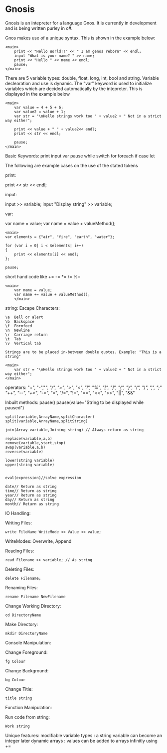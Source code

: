 # Gnosis

Gnosis is an intepreter for a language Gnos. It is currently in development and is being written purley in c#.

Gnos makes use of a unique syntax. This is shown in the example below:

    <main>
        print << "Hello World!!" << " I am genos reborn" << endl;
        input "What is your name? " >> name;
        print << "Hello " << name << endl;
        pause;
    </main>


There are 5 variable types: double, float, long, int, bool and string. Variable declearation and use is dynamic. The "var" keyword is used to initialize variables which are decided automatically by the intepreter. This is displayed in the example below

    <main>
        var value = 4 + 5 + 6;
        var value2 = value + 1;
        var str = "\nHello strings work too " + value2 + " Not in a strict way either";

        print << value + " " + value2<< endl;
        print << str << endl;

        pause;
    </main>
    
   
Basic Keywords:
	print   input   var     pause
	while   switch  for     foreach
	if      case    let



The following are example cases on the use of the stated tokens

print:
	<main>
		print << str << endl;
        </main>

input:
	<main>
		input >> variable;
		input "Display string" >> variable;
        </main>
	

var:
	<main>
		var name = value;
		var name = value + valueMethod();
        </main>
	
	<main>
	var elements = {"air", "fire", "earth", "water"};
	
	for (var i = 0| i < $elements| i++)
	{
		print << elements[i] << endl;
	};
	
	pause;
</main>
	
short hand code like += -= *= /= %=

	<main>
		var name = value;
		var name += value + valueMethod();
        </main>

string:
	Escape Characters:

	\a	Bell or alert
	\b	Backspace
	\f	Formfeed
	\n	Newline
	\r	Carriage return
	\t	Tab
	\v	Vertical tab
	
	Strings are to be placed in-between double quotes. Example: "This is a string"
	
	<main>
		var str = "\nHello strings work too " + value2 + " Not in a strict way either";
	</main>
	
operators:
	  "+", "-","*", "/", "=", ">", "<", "!", "%", "[", "]", "{", "}", "(", ")", ",", ";"
	  "++", "--", "+=", "-=", "*=", "/=", "!=", "==", "<<", ">>", "||", "&&"
	  

Inbuilt methods:
	pause()
	pause(value="String to be displayed while paused")
	
	split(variable,ArrayName,splitCharacter)
	split(variable,ArrayName,splitString)
	
	join(Array variable,Joining string) // Always return as string
	
	replace(variable,a,b)
	remove(variable,start,stop)
	swap(variable,a,b)
	reverse(variable)
	
	lower(string variable)
	upper(string variable)
	
	
	eval(expression)//solve expression
	
	date// Return as string
	time// Return as string
	year// Return as string
	day// Return as string
	month// Return as string
	
	
	
IO Handling:



Writing Files:

	write FileName WriteMode << Value << value;

WriteModes: Overwrite, Append


Reading Files:
	
	read Filename >> variable; // As string
	

Deleting Files:
	
	delete Filename;
	
Renaming Files:

	rename Filename NewFilename
	
Change Working Directory:
	
	cd DirectoryName
	
Make  Directory:

	mkdir DirectoryName
	
	
	

Console Manipulation:


Change Foreground:

	fg Colour

Change Background:

	bg Colour
	
Change Title:

	title string
	

	
Function Manipulation:

Run code from string:

	Work string


Unique features:
	modifiable variable types : a string variable can become an integer later
	dynamic arrays : values can be added to arrays infinitly using +=
	
